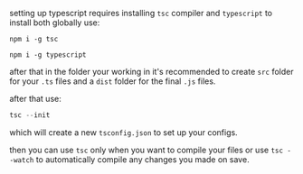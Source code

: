 setting up typescript requires installing `tsc` compiler and `typescript` to install both globally use:

```powershell-interactive
npm i -g tsc

npm i -g typescript
```

after that in the folder your working in it's recommended to create `src` folder for your `.ts` files and a `dist` folder for the final `.js` files.


after that use:

```powershell
tsc --init
```

which will create a new `tsconfig.json` to set up your configs.

then you can use `tsc` only when you want to compile your files or use `tsc --watch` to automatically compile any changes you made on save.
